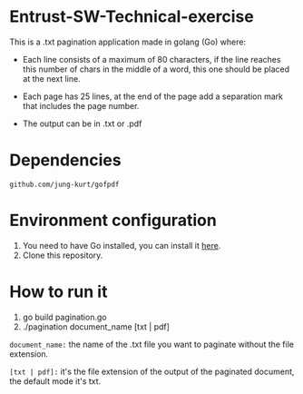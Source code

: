 # Entrust-SW-Technical-exercise


This is a .txt pagination application made in golang (Go) where: 

  -	Each line consists of a maximum of 80 characters, if the line reaches this number of chars in the middle of a word, this one should be placed at the next line.

  - Each page has 25 lines, at the end of the page add a separation mark that includes the page number.

  - The output can be in .txt or .pdf


# Dependencies

`github.com/jung-kurt/gofpdf`

# Environment configuration

1. You need to have Go installed, you can install it [here](https://go.dev/doc/install).
2. Clone this repository.


# How to run it 

1. go build pagination.go
2. ./pagination document_name [txt | pdf]

`document_name:` the name of the .txt file you want to paginate without the file extension.

`[txt | pdf]:` it's the file extension of the output of the paginated document, the default mode it's txt.

